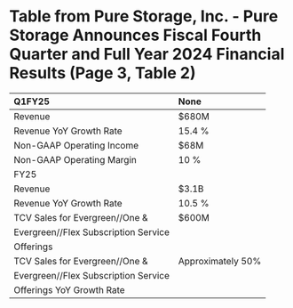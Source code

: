 # Table from Pure Storage, Inc. - Pure Storage Announces Fiscal Fourth Quarter and Full Year 2024 Financial Results (Page 3, Table 2)

| Q1FY25                               | None              |
|:-------------------------------------|:------------------|
| Revenue                              | $680M             |
| Revenue YoY Growth Rate              | 15.4 %            |
| Non-GAAP Operating Income            | $68M              |
| Non-GAAP Operating Margin            | 10 %              |
| FY25                                 |                   |
| Revenue                              | $3.1B             |
| Revenue YoY Growth Rate              | 10.5 %            |
| TCV Sales for Evergreen//One &       | $600M             |
| Evergreen//Flex Subscription Service |                   |
| Offerings                            |                   |
| TCV Sales for Evergreen//One &       | Approximately 50% |
| Evergreen//Flex Subscription Service |                   |
| Offerings YoY Growth Rate            |                   |